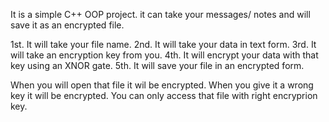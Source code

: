 It is a simple C++ OOP project. 
it can take your messages/ notes and will save it as an encrypted file.

1st. It will take your file name.
2nd. It will take your data in text form.
3rd. It will take an encryption key from you.
4th. It will encrypt your data with that key using an XNOR gate.
5th. It will save your file in an encrypted form.

When you will open that file it wil be encrypted. When you give it a wrong key it will be encrypted. You can only access that file with right encryprion key.
